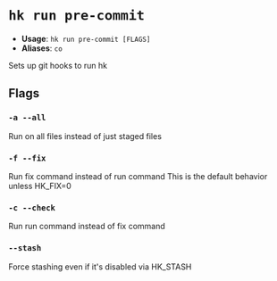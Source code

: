 # `hk run pre-commit`

- **Usage**: `hk run pre-commit [FLAGS]`
- **Aliases**: `co`

Sets up git hooks to run hk

## Flags

### `-a --all`

Run on all files instead of just staged files

### `-f --fix`

Run fix command instead of run command This is the default behavior unless HK_FIX=0

### `-c --check`

Run run command instead of fix command

### `--stash`

Force stashing even if it's disabled via HK_STASH
